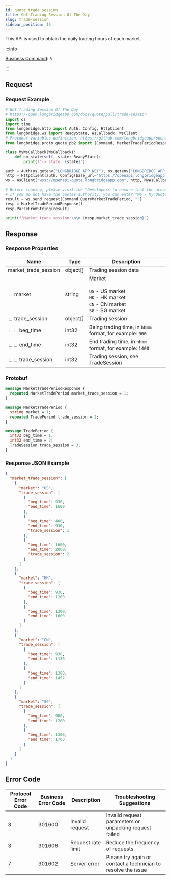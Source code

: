 ```yaml
---
id: quote_trade_session
title: Get Trading Session Of The Day
slug: trade-session
sidebar_position: 15
---
```


This API is used to obtain the daily trading hours of each market.

:::info

[Business Command](../../socket/protocol/request): `8`

:::

## Request

### Request Example

```python
# Get Trading Session Of The Day
# https://open.longbridgeapp.com/docs/quote/pull/trade-session
import os
import time
from longbridge.http import Auth, Config, HttpClient
from longbridge.ws import ReadyState, WsCallback, WsClient
# Protobuf variables definition: https://github.com/longbridgeapp/openapi-protobufs/blob/main/quote/api.proto
from longbridge.proto.quote_pb2 import (Command, MarketTradePeriodResponse)

class MyWsCallback(WsCallback):
    def on_state(self, state: ReadyState):
        print(f"-> state: {state}")

auth = Auth(os.getenv("LONGBRIDGE_APP_KEY"), os.getenv("LONGBRIDGE_APP_SECRET"), access_token=os.getenv("LONGBRIDGE_ACCESS_TOKEN"))
http = HttpClient(auth, Config(base_url="https://openapi.longbridgeapp.com"))
ws = WsClient("wss://openapi-quote.longbridgeapp.com", http, MyWsCallback())

# Before running, please visit the "Developers to ensure that the account has the correct quotes authority.
# If you do not have the quotes authority, you can enter "Me - My Quotes - Store" to purchase the authority through the "Longbridge" mobile client.
result = ws.send_request(Command.QueryMarketTradePeriod, "")
resp = MarketTradePeriodResponse()
resp.ParseFromString(result)

print(f"Market trade session:\n\n {resp.market_trade_session}")
```

## Response

### Response Properties

| Name                 | Type     | Description                                                                                     |
| -------------------- | -------- | ----------------------------------------------------------------------------------------------- |
| market_trade_session | object[] | Trading session data                                                                            |
| ∟ market             | string   | Market<br/><br/>`US` - US market<br/>`HK` - HK market<br/>`CN` - CN market<br/>`SG` - SG market |
| ∟ trade_session      | object[] | Trading session                                                                                 |
| ∟∟ beg_time          | int32    | Being trading time, in `hhmm` format, for example: `900`                                        |
| ∟∟ end_time          | int32    | End trading time, in `hhmm` format, for example: `1400`                                         |
| ∟∟ trade_session     | int32    | Trading session, see [TradeSession](../objects#tradesession---trading-session)                  |

### Protobuf

```protobuf
message MarketTradePeriodResponse {
  repeated MarketTradePeriod market_trade_session = 1;
}

message MarketTradePeriod {
  string market = 1;
  repeated TradePeriod trade_session = 2;
}

message TradePeriod {
  int32 beg_time = 1;
  int32 end_time = 2;
  TradeSession trade_session = 3;
}
```

### Response JSON Example

```json
{
  "market_trade_session": [
    {
      "market": "US",
      "trade_session": [
        {
          "beg_time": 930,
          "end_time": 1600
        },
        {
          "beg_time": 400,
          "end_time": 930,
          "trade_session": 1
        },
        {
          "beg_time": 1600,
          "end_time": 2000,
          "trade_session": 2
        }
      ]
    },
    {
      "market": "HK",
      "trade_session": [
        {
          "beg_time": 930,
          "end_time": 1200
        },
        {
          "beg_time": 1300,
          "end_time": 1600
        }
      ]
    },
    {
      "market": "CN",
      "trade_session": [
        {
          "beg_time": 930,
          "end_time": 1130
        },
        {
          "beg_time": 1300,
          "end_time": 1457
        }
      ]
    },
    {
      "market": "SG",
      "trade_session": [
        {
          "beg_time": 900,
          "end_time": 1200
        },
        {
          "beg_time": 1300,
          "end_time": 1700
        }
      ]
    }
  ]
}
```

## Error Code

| Protocol Error Code | Business Error Code | Description        | Troubleshooting Suggestions                                   |
| ------------------- | ------------------- | ------------------ | ------------------------------------------------------------- |
| 3                   | 301600              | Invalid request    | Invalid request parameters or unpacking request failed        |
| 3                   | 301606              | Request rate limit | Reduce the frequency of requests                              |
| 7                   | 301602              | Server error       | Please try again or contact a technician to resolve the issue |

